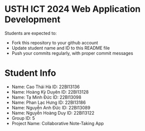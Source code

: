 USTH ICT 2024 Web Application Development
=====================================================

Students are expected to:

* Fork this repository to your github account
* Update student name and ID to this README file
* Push your commits regularly, with proper commit messages

Student Info
=======================
* Name: Cao Thái Hà ID: 22BI13136
* Name: Hoàng Kỳ Duyên ID: 22BI13128
* Name: Tạ Minh Đức ID: 22BI13098	
* Name: Phan Lạc Hưng ID: 22BI13186
* Name: Nguyễn Anh Đức ID: 22BI13089
* Name: Nguyễn Hoàng Duy ID: 22BI13122  
* Group ID: 5
* Project Name: Collaborative Note-Taking App
